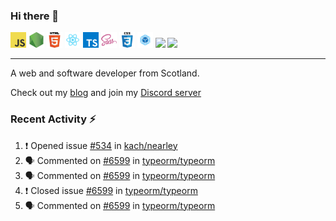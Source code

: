 ### Hi there 👋

<img src="https://raw.githubusercontent.com/github/explore/80688e429a7d4ef2fca1e82350fe8e3517d3494d/topics/javascript/javascript.png" height="25"/>  <img src="https://raw.githubusercontent.com/github/explore/80688e429a7d4ef2fca1e82350fe8e3517d3494d/topics/nodejs/nodejs.png" height="25"/>  <img src="https://raw.githubusercontent.com/github/explore/80688e429a7d4ef2fca1e82350fe8e3517d3494d/topics/html/html.png" height="25"/>  <img src="https://raw.githubusercontent.com/github/explore/80688e429a7d4ef2fca1e82350fe8e3517d3494d/topics/react/react.png" height="25"/>  <img src="https://raw.githubusercontent.com/github/explore/80688e429a7d4ef2fca1e82350fe8e3517d3494d/topics/typescript/typescript.png" height="25"/>  <img src="https://raw.githubusercontent.com/github/explore/80688e429a7d4ef2fca1e82350fe8e3517d3494d/topics/sass/sass.png" height="25"/>  <img src="https://raw.githubusercontent.com/github/explore/80688e429a7d4ef2fca1e82350fe8e3517d3494d/topics/css/css.png" height="25"/>  <img src="https://raw.githubusercontent.com/github/explore/80688e429a7d4ef2fca1e82350fe8e3517d3494d/topics/webpack/webpack.png" height="25"/>  <img src="https://avatars0.githubusercontent.com/u/20165699?s=200&v=4" height="25"/>  <img src="https://avatars1.githubusercontent.com/u/12101536?s=200&v=4" height="25"/>


---

A web and software developer from Scotland.

Check out my [blog](https://blog.floffah.dev) and join my [Discord server](https://discord.gg/bc8Y2y9)

### Recent Activity ⚡
<!--START_SECTION:activity-->
1. ❗️ Opened issue [#534](https://github.com//kach/nearley/issues/534) in [kach/nearley](https://github.com//kach/nearley)
2. 🗣 Commented on [#6599](https://github.com//typeorm/typeorm/issues/6599) in [typeorm/typeorm](https://github.com//typeorm/typeorm)
3. 🗣 Commented on [#6599](https://github.com//typeorm/typeorm/issues/6599) in [typeorm/typeorm](https://github.com//typeorm/typeorm)
4. ❗️ Closed issue [#6599](https://github.com//typeorm/typeorm/issues/6599) in [typeorm/typeorm](https://github.com//typeorm/typeorm)
5. 🗣 Commented on [#6599](https://github.com//typeorm/typeorm/issues/6599) in [typeorm/typeorm](https://github.com//typeorm/typeorm)
<!--END_SECTION:activity-->
